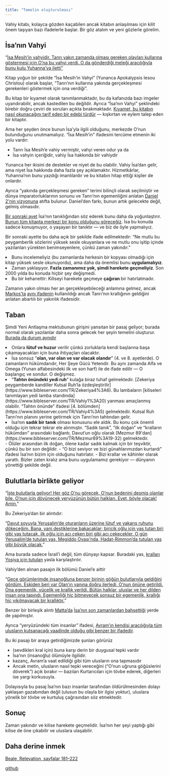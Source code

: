```yaml
---
title: "Temelin oluşturulması"
---
```



Vahiy kitabı, kolayca gözden kaçabilen ancak kitabın anlaşılması için kilit önem taşıyan bazı ifadelerle başlar. Bir göz atalım ve yeni gözlerle görelim.


## İsa’nın Vahyi

<a name="1995"></a>
“[İsa Mesih’in vahyidir. Tanrı yakın zamanda olması gereken olayları kullarına göstermesi için O’na bu vahyi verdi. O da gönderdiği meleği aracılığıyla bunu kulu Yuhanna’ya iletti”](https://www.bibleserver.com/TR/Vahiy1%3A1)

Kitap yoğun bir şekilde “İsa Mesih’in Vahyi” (Yunanca Apokalypsis Iesou Christou) olarak başlar, “Tanrı’nın kullarına yakında gerçekleşmesi gerekenleri göstermek için ona verdiği”.

Bu kitap bir kıyamet olarak tanımlanmaktadır, bu da kafanızda bazı imgeler uyandırabilir, ancak kastedilen bu değildir. Ayrıca “İsa’nın Vahyi” şeklindeki birebir doğru çeviri de soruları açıkta bırakmaktadır. [Kıyamet, bu kitabın nasıl okunacağını tarif eden bir edebi türdür](../../../background/literature/expl/the-book-of-revelation-how-to-read-it/index.html) — kışkırtan ve eylem talep eden bir kitaptır.

Ama her şeyden önce bunun İsa’yla ilgili olduğunu, merkezde O’nun bulunduğunu unutmamalıyız. “İsa Mesih’in” ifadesini tercüme etmenin iki yolu vardır:

- Tanrı İsa Mesih’e vahiy vermiştir, vahyi veren odur ya da
- İsa vahyin içeriğidir, vahiy İsa hakkında bir vahiydir


Yunanca her ikisini de destekler ve niyet de bu olabilir. Vahiy İsa’dan gelir, ama niyet İsa hakkında daha fazla şey açıklamaktır. Hizmetkârlar, Yuhanna’nın bunu yazdığı imanlılardır ve bu kitabın hitap ettiği kişiler de onlardır.

Ayrıca “yakında gerçekleşmesi gereken” terimi bilinçli olarak seçilmiştir ve dünya imparatorluklarının sonunu ve Tanrı’nın egemenliğini anlatan [Daniel 2'nin vizyonuna](../../../bible/daniel/expl/the-four-kingdoms-in-daniel/index.html) atıfta bulunur. Daniel’den farkı, bunun artık gelecekte değil, gelmiş olmasıdır.

[Bir sonraki ayet](https://www.bibleserver.com/TR/Vahiy1%3A2) İsa’nın tanıklığından söz ederek bunu daha da yoğunlaştırır.[ Bunun tüm kitapta merkezi bir konu olduğunu göreceğiz](../../../topics/power/short/the-power-of-testimony/index.html). İsa bu konuda sadece konuşmuyor, o yaşayan bir tanıktır — ve biz de öyle yapmalıyız.

Bir sonraki ayette bu daha açık bir şekilde ifade edilmektedir: “Ne mutlu bu peygamberlik sözlerini yüksek sesle okuyanlara ve ne mutlu onu işitip içinde yazılanları yürekten benimseyenlere, çünkü zaman yakındır.”

<li id="0450">Bunu incelemeliyiz (bu zamanlarda herkesin bir kopyası olmadığı için kitap yüksek sesle okunuyordu), ama daha da önemlisi bunu <strong>uygulamalıyız</strong>.</li><li id="adda">Zaman yaklaşıyor. <strong>Fazla zamanımız yok, şimdi harekete geçmeliyiz</strong>. Son 2000 yılda bu konuda hiçbir şey değişmedi.</li><li id="5ac2">Bu bir kehanettir: Kiliseyi harekete geçmeye <strong>çağıran </strong>bir hatırlatmadır.</li>

Zamanın yakın olması her an gerçekleşebileceği anlamına gelmez, ancak [Markos’ta](https://www.bibleserver.com/TR/Markos1%3A15) [aynı ifadenin](https://biblehub.com/interlinear/mark/1-15.htm) kullanıldığı ancak Tanrı’nın krallığının geldiğini anlatan abartılı bir yakınlık ifadesidir.


## Taban

<a name="8853"></a>
Şimdi Yeni Antlaşma mektubunun girişini yansıtan bir pasaj geliyor; burada normal olarak yazılanlar daha sonra gelecek her şeyin temelini oluşturur. [Burada da durum aynıdır](https://www.bibleserver.com/TR/Vahiy1%3A4)

<li id="ebae">Onlara <strong>lütuf ve huzur</strong> verilir çünkü zorluklarla kendi başlarına başa çıkamayacakları için buna ihtiyaçları olacaktır.</li><li id="07dc">İsa sonsuz “<strong>olan, var olan ve var olacak olandır</strong>” (4. ve 8. ayetlerde). O zamanların hükümdarıdır, Her Şeye Gücü Yetendir. Bu aynı zamanda Alfa ve Omega (Yunan alfabesindeki ilk ve son harf) ile de ifade edilir — O başlangıç ve sondur. O değişmez.</li><li id="833e">“<strong>Tahtın önündeki yedi ruh</strong>” kulağa biraz tuhaf gelmektedir. [Zekeriya peygamberde kandiller Kutsal Ruh’la özdeşleştirilir](https://www.bibleserver.com/TR/Zekeriya4%3A6). Bu lambaların [kiliseleri tanımlayan yedi lamba standında](https://www.bibleserver.com/TR/Vahiy1%3A20) yanması amaçlanmış olabilir. “Tahtın önünde” ifadesi [4. bölümden](https://www.bibleserver.com/TR/Vahiy4%3A5) gelmektedir. Kutsal Ruh Tanrı’nın planını yerine getirmek için Tanrı’nın tahtından gelir.</li><li id="4043">İsa’nın <strong>sadık bir tanık</strong> olması konusunu ele aldık. Bu konu çok önemli olduğu için tekrar tekrar ele alınmıştır. “Sadık tanık”, “ilk doğan” ve “kralların hükümdarı” arasındaki bağlantı, Davut’un oğlu olarak [Mezmur 89'dan](https://www.bibleserver.com/TR/Mezmur89%3A19-32) gelmektedir.</li>- Ölüler arasından ilk doğan, ölene kadar sadık kalmak için bir teşviktir, çünkü bu bir son değildir.
- “O bizi seviyor ve bizi günahlarımızdan kurtardı” ifadesi İsa’nın bizim için olduğunu hatırlatır.
- Bizi krallar ve kâhinler olarak yarattı. Bizler zaten kralız ama bunu uygulamamız gerekiyor — dünyanın yönettiği şekilde değil.



## Bulutlarla birlikte geliyor

<a name="4542"></a>
“[İşte bulutlarla geliyor! Her göz O’nu görecek, O’nun bedenini deşmiş olanlar bile. O’nun için dövünecek yeryüzünün bütün halkları. Evet, böyle olacak! Amin.](https://www.bibleserver.com/TR/Vahiy1%3A7)”

Bu Zekeriya’dan bir alıntıdır:

“[Davut soyuyla Yeruşalim’de oturanların üzerine lütuf ve yakarış ruhunu dökeceğim. Bana, yani deştiklerine bakacaklar; biricik oğlu için yas tutan biri gibi yas tutacak, ilk oğlu için acı çeken biri gibi acı çekecekler. O gün Yeruşalim’de tutulan yas, Megiddo Ovası’nda, Hadat-Rimmon’da tutulan yas gibi büyük olacak.](https://www.bibleserver.com/TR/Zekeriya12%3A10-11)”

Ama burada sadece İsrail’i değil, tüm dünyayı kapsar. Buradaki yas, [kralları Yoşiya için tutulan](https://www.bibleserver.com/TR/2.Tarihler35%3A22-25) yasla karşılaştırılır.

Vahiy’den alınan pasajın ilk bölümü Daniel’e aittir

“[Gece görümlerimde insanoğluna benzer birinin göğün bulutlarıyla geldiğini gördüm. Eskiden beri var Olan’ın yanına doğru ilerledi, O’nun önüne getirildi. Ona egemenlik, yücelik ve krallık verildi. Bütün halklar, uluslar ve her dilden insan ona tapındı. Egemenliği hiç bitmeyecek sonsuz bir egemenlik, krallığı hiç yıkılmayacak bir krallıktır.](https://www.bibleserver.com/TR/Daniel7%3A13-14)”

Benzer bir birleşik alıntı [Matta’da](https://www.bibleserver.com/TR/Matta24%3A30) [İsa’nın son zamanlardan bahsettiği](https://www.bibleserver.com/TR/Matta24%3A3) yerde de yapılmıştır.

Ayrıca “yeryüzündeki tüm insanlar” ifadesi, [Avram’ın kendisi aracılığıyla tüm ulusların kutsanacağı vaadinde olduğu gibi benzer bir ifadedir](https://www.bibleserver.com/TR/Yarat%C4%B1l%C4%B1%C5%9F12%3A3).

Bu iki pasajı bir araya getirdiğimizde şunları görürüz

- (sevdikleri kral için) buna karşı derin bir duygusal tepki vardır
- İsa’nın (insanoğlu) ölümüyle ilgilidir.
- kazanç, Avram’a vaat edildiği gibi tüm ulusların ona tapmasıdır
- Ancak metin, ulusların nasıl tepki vereceğini (“O’nun uğruna göğüslerini döverek”) açık bırakır — bazıları Kurtarıcıları için tövbe ederek, diğerleri ise yargı korkusuyla.


Dolayısıyla bu pasaj İsa’nın bazı insanlar tarafından öldürülmesinden dolayı yaklaşan gazabından değil (ulusun bu olayla bir ilgisi yoktur), uluslara yönelik bir tövbe ve kurtuluş çağrısından söz etmektedir.


## Sonuç

<a name="a780"></a>
Zaman yakındır ve kilise harekete geçmelidir. İsa’nın her şeyi yaptığı gibi kilise de öne çıkabilir ve uluslara ulaşabilir.


## Daha derine inmek

<a name="cd36"></a>
[Beale, Relevation, sayfalar 181–222](../../../gen/background/ressources/how-to-study-the-book-of-revelation/index.html#1b3a)






[github](https://github.com/revelation-today/revelation-today/blob/main/exampleSite/content/docs/content/letters/expl/setting-the-foundation.tr.md)
